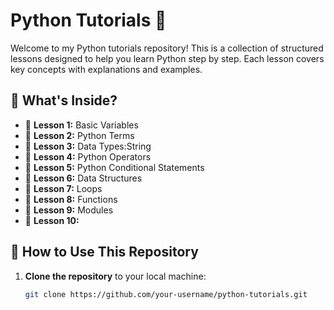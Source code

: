 # Python Tutorials 🐍

Welcome to my Python tutorials repository! This is a collection of structured lessons designed to help you learn Python step by step. Each lesson covers key concepts with explanations and examples.

## 📌 What's Inside?

- 📖 **Lesson 1:** Basic Variables 
- 📖 **Lesson 2:** Python Terms 
- 📖 **Lesson 3:** Data Types:String
- 📖 **Lesson 4:** Python Operators  
- 📖 **Lesson 5:** Python Conditional Statements 
- 📖 **Lesson 6:** Data Structures 
- 📖 **Lesson 7:** Loops 
- 📖 **Lesson 8:** Functions 
- 📖 **Lesson 9:** Modules   
- 📖 **Lesson 10:** 

## 🚀 How to Use This Repository

1. **Clone the repository** to your local machine:  
   ```bash
   git clone https://github.com/your-username/python-tutorials.git

